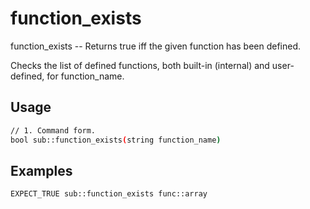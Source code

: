 # function_exists
function_exists -- Returns true iff the given function has been defined.

Checks the list of defined functions, both built-in (internal) and
user-defined, for function_name.

## Usage
```sh
// 1. Command form.
bool sub::function_exists(string function_name)
```


## Examples
```sh
EXPECT_TRUE sub::function_exists func::array
```
